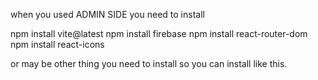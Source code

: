 when you used ADMIN SIDE you need to install

npm install vite@latest
npm install firebase
npm install react-router-dom
npm install react-icons


or may be other thing you need to install so you can install like this. 
